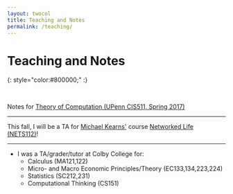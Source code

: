 ```yaml
---
layout: twocol
title: Teaching and Notes
permalink: /teaching/
---
```


# Teaching and Notes
{: style="color:#800000;" :}

<br>


Notes for [Theory of Computation (UPenn CIS511, Spring 2017)](http://zachschutzman.com/assets/notes/toc511.pdf)

----

This fall, I will be a TA for [Michael Kearns'](http://cis.upenn.edu/~mkearns) course [Networked Life (NETS112)](http://www.cis.upenn.edu/~mkearns/teaching/NetworkedLife/)!

----
* I was a TA/grader/tutor at Colby College for:
	- Calculus (MA121,122)
	- Micro- and Macro Economic Principles/Theory (EC133,134,223,224)
	- Statistics (SC212,231)
	- Computational Thinking (CS151)
